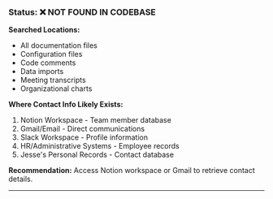### Status: ❌ NOT FOUND IN CODEBASE

**Searched Locations:**

- All documentation files
- Configuration files
- Code comments
- Data imports
- Meeting transcripts
- Organizational charts

**Where Contact Info Likely Exists:**

1. Notion Workspace - Team member database
2. Gmail/Email - Direct communications
3. Slack Workspace - Profile information
4. HR/Administrative Systems - Employee records
5. Jesse's Personal Records - Contact database

**Recommendation:** Access Notion workspace or Gmail to retrieve contact details.

---
